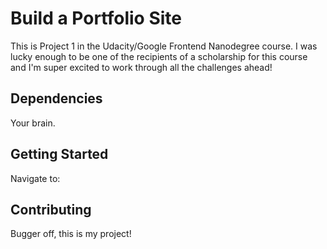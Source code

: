 # Build a Portfolio Site
This is Project 1 in the Udacity/Google Frontend Nanodegree course. I was lucky enough to be one of the recipients of a scholarship for this course and I'm super excited to work through all the challenges ahead!

## Dependencies
Your brain.

## Getting Started
Navigate to:

## Contributing
Bugger off, this is my project!
